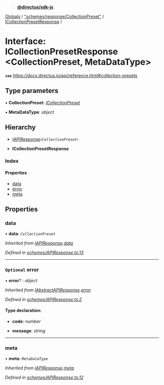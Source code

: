 > **[@directus/sdk-js](../README.md)**

[Globals](../README.md) / ["schemes/response/CollectionPreset"](../modules/_schemes_response_collectionpreset_.md) / [ICollectionPresetResponse](_schemes_response_collectionpreset_.icollectionpresetresponse.md) /

# Interface: ICollectionPresetResponse <**CollectionPreset, MetaDataType**>

**`see`** https://docs.directus.io/api/reference.html#collection-presets

## Type parameters

▪ **CollectionPreset**: *[ICollectionPreset](_schemes_directus_collectionpreset_.icollectionpreset.md)*

▪ **MetaDataType**: *object*

## Hierarchy

  * [IAPIResponse](_schemes_apiresponse_.iapiresponse.md)‹*`CollectionPreset`*›

  * **ICollectionPresetResponse**

### Index

#### Properties

* [data](_schemes_response_collectionpreset_.icollectionpresetresponse.md#data)
* [error](_schemes_response_collectionpreset_.icollectionpresetresponse.md#optional-error)
* [meta](_schemes_response_collectionpreset_.icollectionpresetresponse.md#meta)

## Properties

###  data

• **data**: *`CollectionPreset`*

*Inherited from [IAPIResponse](_schemes_apiresponse_.iapiresponse.md).[data](_schemes_apiresponse_.iapiresponse.md#data)*

*Defined in [schemes/APIResponse.ts:13](https://github.com/janbiasi/sdk-js/blob/6d04a0b/src/schemes/APIResponse.ts#L13)*

___

### `Optional` error

• **error**? : *object*

*Inherited from [IAbstractAPIResponse](_schemes_apiresponse_.iabstractapiresponse.md).[error](_schemes_apiresponse_.iabstractapiresponse.md#optional-error)*

*Defined in [schemes/APIResponse.ts:2](https://github.com/janbiasi/sdk-js/blob/6d04a0b/src/schemes/APIResponse.ts#L2)*

#### Type declaration:

* **code**: *number*

* **message**: *string*

___

###  meta

• **meta**: *`MetaDataType`*

*Inherited from [IAPIResponse](_schemes_apiresponse_.iapiresponse.md).[meta](_schemes_apiresponse_.iapiresponse.md#meta)*

*Defined in [schemes/APIResponse.ts:12](https://github.com/janbiasi/sdk-js/blob/6d04a0b/src/schemes/APIResponse.ts#L12)*
